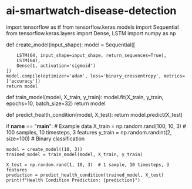 # ai-smartwatch-disease-detection

import tensorflow as tf
from tensorflow.keras.models import Sequential
from tensorflow.keras.layers import Dense, LSTM
import numpy as np

def create_model(input_shape):
    model = Sequential([
        
        LSTM(64, input_shape=input_shape, return_sequences=True),
        LSTM(64),
        Dense(1, activation='sigmoid')
    ])
    model.compile(optimizer='adam', loss='binary_crossentropy', metrics=['accuracy'])
    return model

def train_model(model, X_train, y_train):
    model.fit(X_train, y_train, epochs=10, batch_size=32)
    return model

def predict_health_condition(model, X_test):
    return model.predict(X_test)

if __name__ == "__main__":
    # Example data
    X_train = np.random.rand(100, 10, 3)  # 100 samples, 10 timesteps, 3 features
    y_train = np.random.randint(2, size=100)  # Binary classification

    model = create_model((10, 3))
    trained_model = train_model(model, X_train, y_train)

    X_test = np.random.rand(1, 10, 3)  # 1 sample, 10 timesteps, 3 features
    prediction = predict_health_condition(trained_model, X_test)
    print(f"Health Condition Prediction: {prediction}")
